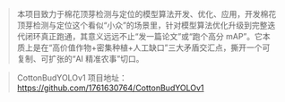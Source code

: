 > 本项目致力于棉花顶芽检测与定位的模型算法开发、优化、应用，开发棉花顶芽检测与定位这个看似“小众”的场景里，针对模型算法优化升级到完整迭代闭环真正跑通，其意义远远不止“发一篇论文”或“跑个高分 mAP”。它本质上是在“高价值作物+密集种植+人工缺口”三大矛盾交汇点，撕开一个可复制、可扩张的“AI 精准农事”切口。

> CottonBudYOLOv1 项目地址：https://github.com/1761630764/CottonBudYOLOv1